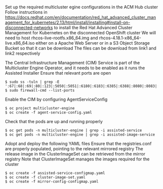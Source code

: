 Set up the required multicluster egine configurations in the ACM Hub cluster
Follow instructions in https://docs.redhat.com/en/documentation/red_hat_advanced_cluster_management_for_kubernetes/2.13/html/install/installing#install-on-disconnected-networks to install the Red Hat Advanced Cluster Management for Kubernetes on the disconnected OpenShift cluster
We will need to host rhcos-live-rootfs.x86_64.img and rhcos-4.18.1-x86_64-live.x86_64.iso either on a Apache Web Server or in a S3 Object Storage Bucket so that it can be download
The files can be download from link1 and link2 respectively
 
The Central Infrastructure Management (CIM) Service is part of the Multicluster Engine Operator, and it needs to be enabled as it runs the Assisted Installer
Ensure that relevant ports are open

    $ sudo ss -tuln | grep -E ':67|:68|:69|:80|:123|:5050|:5051|:6180|:6183|:6385|:6388|:8080|:8083|:9999'
    $ sudo firewall-cmd --list-ports
    
Enable the CIM by configuring AgentServiceConfig

    $ oc project multicluster-engine
    $ oc create -f agent-service-config.yaml
    
Check that the pods are up and running properly

    $ oc get pods -n multicluster-engine | grep -i assisted-service
    $ oc get pods -n multicluster-engine | grep -i assisted-image-service
Adopt and deploy the following YAML files
Ensure that the registries.conf are properly populated, pointing to the relevant mirrored registry
The release image in the ClusterImageSet can be retrieved from the mirror registry
Note that ClusterImageSet manages the images required for the cluster

    $ oc create -f assisted-service-configmap.yaml
    $ oc create -f cluster-image-set.yaml
    $ oc create -f mirror-config-configmap.yaml
